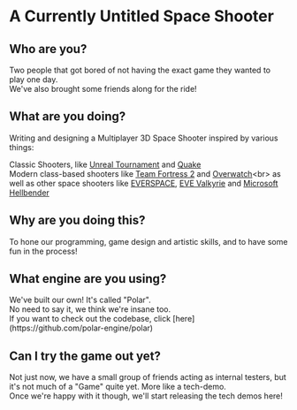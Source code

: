 <h1>A Currently Untitled Space Shooter</h1>

<h2>Who are you? </h2>
Two people that got bored of not having the exact game they wanted to play one day. <br>We've also brought some friends along for the ride!

<h2>What are you doing?</h2>
Writing and designing a Multiplayer 3D Space Shooter inspired by various things:

Classic Shooters, like [Unreal Tournament](https://en.wikipedia.org/wiki/Unreal_Tournament) and [Quake](https://en.wikipedia.org/wiki/Quake_(series))<br>
Modern class-based shooters like [Team Fortress 2](https://en.wikipedia.org/wiki/Team_Fortress_2) and [Overwatch](https://en.wikipedia.org/wiki/Overwatch_(video_game))<br>
as well as other space shooters like [EVERSPACE](https://everspace-game.com/), [EVE Valkyrie](https://www.evevalkyrie.com/) and [Microsoft Hellbender](https://en.wikipedia.org/wiki/Hellbender_(video_game))

<h2>Why are you doing this?</h2>
To hone our programming, game design and artistic skills, and to have some fun in the process!

<h2>What engine are you using?</h2>
We've built our own! It's called "Polar".<br>
No need to say it, we think we're insane too.<br>
If you want to check out the codebase, click [here](https://github.com/polar-engine/polar)

<h2>Can I try the game out yet?</h2>
Not just now, we have a small group of friends acting as internal testers, but it's not much of a "Game" quite yet. More like a tech-demo. <br>
Once we're happy with it though, we'll start releasing the tech demos here!
<!--stackedit_data:
eyJoaXN0b3J5IjpbNTU1NjU4ODk1LC02MDI2MTI3MDcsLTE5Nj
AyNzIzMTYsLTEyMDI4NjE1MDcsLTI0NTMyMjk0NCw0MzEyODEw
MDJdfQ==
-->